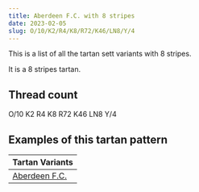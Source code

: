 ```yaml
---
title: Aberdeen F.C. with 8 stripes
date: 2023-02-05
slug: O/10/K2/R4/K8/R72/K46/LN8/Y/4
---
```

This is a list of all the tartan sett variants with 8 stripes.

It is a 8 stripes tartan.


## Thread count
O/10 K2 R4 K8 R72 K46 LN8 Y/4

## Examples of this tartan pattern

| Tartan Variants |
|---------------|
| [Aberdeen F.C.](/variants/o/10/k2/r4/k8/r72/k46/ln8/y/4-k000000-lne0e0e0-oe06000-rc00020-yf0c000)||
